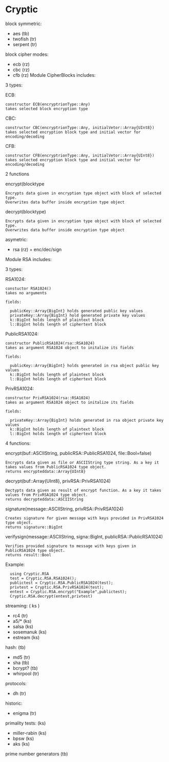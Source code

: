 # Cryptic

block symmetric:
- aes (tb)
- twofish (tr)
- serpent (tr)

block cipher modes:
- ecb (rz)
- cbc (rz)
- cfb (rz)
Module CipherBlocks includes:

3 types:

  ECB:

    constructor ECB(encryptrionType::Any)
    takes selected block encryption type
  CBC:

    constructor CBC(encryptrionType::Any, initialVetor::Array{UInt8})
    takes selected encryption block type and initial vector for encoding/decoding
  CFB:

    constructor CFB(encryptrionType::Any, initialVetor::Array{UInt8})
    takes selected encryption block type and initial vector for encoding/decoding

2 functions

  encrypt(blocktype

    Encrypts data given in encryption type object with block of selected type.
    Overwrites data buffer inside encryption type object

  decrypt(blocktype)

    Encrypts data given in encryption type object with block of selected type.
    Overwrites data buffer inside encryption type object


asymetric:
- rsa (rz) + enc/dec/sign

Module RSA includes:

3 types:

  RSA1024:

    constuctor RSA1024()
    takes no arguments

    fields:

      publicKey::Array{BigInt} holds generated public key values
      privateKey::Array{BigInt} hold generated private key values
      k::BigInt holds length of plaintext block
      l::BigInt holds length of ciphertext block

  PublicRSA1024:

    constructor PublicRSA1024(rsa::RSA1024)
    takes as argument RSA1024 object to initalize its fields

    fields:

      publicKey::Array{BigInt} holds generated in rsa object public key values
      k::BigInt holds length of plaintext block
      l::BigInt holds length of ciphertext block

  PrivRSA1024:

    constructor PrivRSA1024(rsa::RSA1024)
    takes as argument RSA1024 object to initalize its fields

    fields:

      privateKey::Array{BigInt} holds generated in rsa object private key values
      k::BigInt holds length of plaintext block
      l::BigInt holds length of ciphertext block

4 functions:

  encrypt(buf::ASCIIString, publicRSA::PublicRSA1024, file::Bool=false)

    Encrypts data given as file or ASCIIString type string. As a key it takes values from PublicRSA1024 type object.
    returns encrypteddata::Array{UInt8}

  decrypt(buf::Array{UInt8}, privRSA::PrivRSA1024)

    Dectypts data given as result of encrypt function. As a key it takes values from PrivRSA1024 type object.
    returns decrypteddata::ASCIIString

  signature(message::ASCIIString, privRSA::PrivRSA1024)

    Creates signature for given message with keys provided in PrivRSA1024 type object.
    returns signature::BigInt

  verifysign(message::ASCIIString, signa::BigInt, publicRSA::PublicRSA1024)

    Verifies provided signature to message with keys given in PublicRSA1024 type object.
    returns result::Bool

Example:
```
  using Cryptic.RSA
  test = Cryptic.RSA.RSA1024();
  publictest = Cryptic.RSA.PublicRSA1024(test);
  privtest = Cryptic.RSA.PrivRSA1024(test);
  entest = Cryptic.RSA.encrypt("Example",publictest);
  Cryptic.RSA.decrypt(entest,privtest)
```

streaming: ( ks )
- rc4 (tr)
- a5/* (ks)
- salsa (ks)
- sosemanuk (ks)
- estream (ks)

hash: (tb)
-  md5 (tr)
-  sha (tb)
-  bcrypt? (tb)
-  whirpool (tr)

protocols:
-  dh (tr)

historic:
-  enigma (tr)

primality tests: (ks)
- miller-rabin (ks)
- bpsw (ks)
- aks (ks)

prime number generators (tb)

